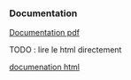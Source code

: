 ### Documentation
[Documentation pdf](doc/latex/refman.pdf)

TODO : lire le html directement

[documenation html](https://github.com/mkRPGDev/mkRPG/blob/gh-pages/doc/html/index.html)
